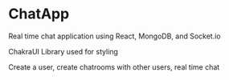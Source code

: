 # ChatApp

Real time chat application using React, MongoDB, and Socket.io

ChakraUI Library used for styling

Create a user, create chatrooms with other users, real time chat
